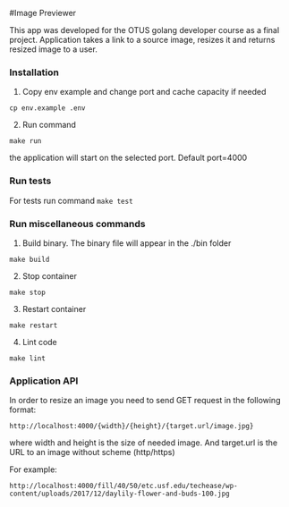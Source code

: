 #Image Previewer

This app was developed for the OTUS golang developer course as a final project. 
Application takes a link to a source image, resizes it
and returns resized image to a user.

### Installation
1. Copy env example and change port and cache capacity if needed 
```shell
cp env.example .env
```
2. Run command 
```shell 
make run
``` 
the application will start on the selected port. Default port=4000 

### Run tests
For tests run command ```make test```

### Run miscellaneous commands
1. Build binary. The binary file will appear in the ./bin folder
```shell
make build
```
2. Stop container
```shell
make stop
```
3. Restart container
```shell
make restart
```
4. Lint code
```shell
make lint
```

### Application API
In order to resize an image you need to send GET request in the following format:

```
http://localhost:4000/{width}/{height}/{target.url/image.jpg}
```
where width and height is the size of needed image. And target.url is the URL to an image without scheme (http/https)

For example:

```
http://localhost:4000/fill/40/50/etc.usf.edu/techease/wp-content/uploads/2017/12/daylily-flower-and-buds-100.jpg
```

